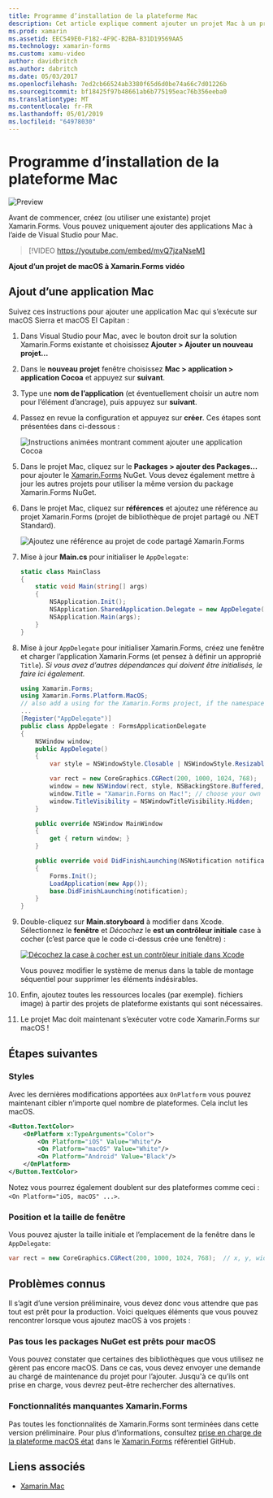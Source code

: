 ```yaml
---
title: Programme d’installation de la plateforme Mac
description: Cet article explique comment ajouter un projet Mac à un projet Xamarin.Forms, qui génère une application capable d’exécuter sur macOS Sierra et macOS El Capitan.
ms.prod: xamarin
ms.assetid: EEC549E0-F182-4F9C-B2BA-B31D19569AA5
ms.technology: xamarin-forms
ms.custom: xamu-video
author: davidbritch
ms.author: dabritch
ms.date: 05/03/2017
ms.openlocfilehash: 7ed2cb66524ab3380f65d6d0be74a66c7d01226b
ms.sourcegitcommit: bf18425f97b48661ab6b775195eac76b356eeba0
ms.translationtype: MT
ms.contentlocale: fr-FR
ms.lasthandoff: 05/01/2019
ms.locfileid: "64978030"
---
```

# <a name="mac-platform-setup"></a>Programme d’installation de la plateforme Mac

![Preview](~/media/shared/preview.png)

Avant de commencer, créez (ou utiliser une existante) projet Xamarin.Forms. Vous pouvez uniquement ajouter des applications Mac à l’aide de Visual Studio pour Mac.

> [!VIDEO https://youtube.com/embed/mvQ7jzaNseM]

**Ajout d’un projet de macOS à Xamarin.Forms vidéo**

## <a name="adding-a-mac-app"></a>Ajout d’une application Mac

Suivez ces instructions pour ajouter une application Mac qui s’exécute sur macOS Sierra et macOS El Capitan :

1. Dans Visual Studio pour Mac, avec le bouton droit sur la solution Xamarin.Forms existante et choisissez **Ajouter > Ajouter un nouveau projet...**

2. Dans le **nouveau projet** fenêtre choisissez **Mac > application > application Cocoa** et appuyez sur **suivant**.

3. Type une **nom de l’application** (et éventuellement choisir un autre nom pour l’élément d’ancrage), puis appuyez sur **suivant**.

4. Passez en revue la configuration et appuyez sur **créer**. Ces étapes sont présentées dans ci-dessous :

    ![Instructions animées montrant comment ajouter une application Cocoa](mac-images/add-macos-proj.gif)

5. Dans le projet Mac, cliquez sur le **Packages > ajouter des Packages...**  pour ajouter le [Xamarin.Forms](https://www.nuget.org/packages/Xamarin.Forms/) NuGet. Vous devez également mettre à jour les autres projets pour utiliser la même version du package Xamarin.Forms NuGet.

6. Dans le projet Mac, cliquez sur **références** et ajoutez une référence au projet Xamarin.Forms (projet de bibliothèque de projet partagé ou .NET Standard).

    ![Ajoutez une référence au projet de code partagé Xamarin.Forms](mac-images/references-sml.png)

7. Mise à jour **Main.cs** pour initialiser le `AppDelegate`:

    ```csharp
    static class MainClass
    {
        static void Main(string[] args)
        {
            NSApplication.Init();
            NSApplication.SharedApplication.Delegate = new AppDelegate(); // add this line
            NSApplication.Main(args);
        }
    }
    ```

8. Mise à jour `AppDelegate` pour initialiser Xamarin.Forms, créez une fenêtre et charger l’application Xamarin.Forms (et pensez à définir un approprié `Title`). _Si vous avez d’autres dépendances qui doivent être initialisés, le faire ici également._

    ```csharp
    using Xamarin.Forms;
    using Xamarin.Forms.Platform.MacOS;
    // also add a using for the Xamarin.Forms project, if the namespace is different to this file
    ...
    [Register("AppDelegate")]
    public class AppDelegate : FormsApplicationDelegate
    {
        NSWindow window;
        public AppDelegate()
        {
            var style = NSWindowStyle.Closable | NSWindowStyle.Resizable | NSWindowStyle.Titled;

            var rect = new CoreGraphics.CGRect(200, 1000, 1024, 768);
            window = new NSWindow(rect, style, NSBackingStore.Buffered, false);
            window.Title = "Xamarin.Forms on Mac!"; // choose your own Title here
            window.TitleVisibility = NSWindowTitleVisibility.Hidden;
        }

        public override NSWindow MainWindow
        {
            get { return window; }
        }

        public override void DidFinishLaunching(NSNotification notification)
        {
            Forms.Init();
            LoadApplication(new App());
            base.DidFinishLaunching(notification);
        }
    }
    ```

9. Double-cliquez sur **Main.storyboard** à modifier dans Xcode. Sélectionnez le **fenêtre** et _Décochez_ le **est un contrôleur initiale** case à cocher (c’est parce que le code ci-dessus crée une fenêtre) :

    [![Décochez la case à cocher est un contrôleur initiale dans Xcode](mac-images/xcode-init-controller-sml.png)](mac-images/xcode-init-controller.png#lightbox)

    Vous pouvez modifier le système de menus dans la table de montage séquentiel pour supprimer les éléments indésirables.

10. Enfin, ajoutez toutes les ressources locales (par exemple). fichiers image) à partir des projets de plateforme existants qui sont nécessaires.

11. Le projet Mac doit maintenant s’exécuter votre code Xamarin.Forms sur macOS !

## <a name="next-steps"></a>Étapes suivantes

### <a name="styling"></a>Styles

Avec les dernières modifications apportées aux `OnPlatform` vous pouvez maintenant cibler n’importe quel nombre de plateformes. Cela inclut les macOS.

```xml
<Button.TextColor>
    <OnPlatform x:TypeArguments="Color">
        <On Platform="iOS" Value="White"/>
        <On Platform="macOS" Value="White"/>
        <On Platform="Android" Value="Black"/>
    </OnPlatform>
</Button.TextColor>
```

Notez vous pourrez également doublent sur des plateformes comme ceci : `<On Platform="iOS, macOS" ...>`.

### <a name="window-size-and-position"></a>Position et la taille de fenêtre

Vous pouvez ajuster la taille initiale et l’emplacement de la fenêtre dans le `AppDelegate`:

```csharp
var rect = new CoreGraphics.CGRect(200, 1000, 1024, 768);  // x, y, width, height
```

## <a name="known-issues"></a>Problèmes connus

Il s’agit d’une version préliminaire, vous devez donc vous attendre que pas tout est prêt pour la production. Voici quelques éléments que vous pouvez rencontrer lorsque vous ajoutez macOS à vos projets :

### <a name="not-all-nugets-are-ready-for-macos"></a>Pas tous les packages NuGet est prêts pour macOS

Vous pouvez constater que certaines des bibliothèques que vous utilisez ne gèrent pas encore macOS. Dans ce cas, vous devez envoyer une demande au chargé de maintenance du projet pour l’ajouter. Jusqu'à ce qu’ils ont prise en charge, vous devrez peut-être rechercher des alternatives.

### <a name="missing-xamarinforms-features"></a>Fonctionnalités manquantes Xamarin.Forms

Pas toutes les fonctionnalités de Xamarin.Forms sont terminées dans cette version préliminaire. Pour plus d’informations, consultez [prise en charge de la plateforme macOS état](https://github.com/xamarin/Xamarin.Forms/wiki/Platform-Support-macOS-Status) dans le [Xamarin.Forms](https://github.com/xamarin/Xamarin.Forms) référentiel GitHub.

## <a name="related-links"></a>Liens associés

- [Xamarin.Mac](~/mac/index.yml)
